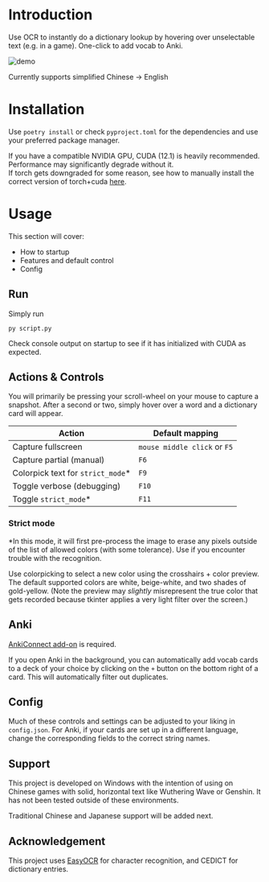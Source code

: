 # Introduction

Use OCR to instantly do a dictionary lookup by hovering over unselectable text (e.g. in a game). One-click to add vocab to Anki.

![demo](https://github.com/user-attachments/assets/35faae18-bd4b-4354-b3f2-262f50c9be36)

Currently supports simplified Chinese -> English

# Installation

Use `poetry install` or check `pyproject.toml` for the dependencies and use your preferred package manager.

If you have a compatible NVIDIA GPU, CUDA (12.1) is heavily recommended. Performance may significantly degrade without it.<br>
If torch gets downgraded for some reason, see how to manually install the correct version of torch+cuda [here](https://pytorch.org/get-started/locally/).

# Usage

This section will cover:
* How to startup
* Features and default control
* Config

## Run

Simply run
```
py script.py
```
Check console output on startup to see if it has initialized with CUDA as expected.

## Actions & Controls

You will primarily be pressing your scroll-wheel on your mouse to capture a snapshot. After a second or two, simply hover over a word and a dictionary card will appear.

| Action | Default mapping |
--- | ---
| Capture fullscreen | `mouse middle click` or `F5` |
| Capture partial (manual) | `F6` |
| Colorpick text for `strict_mode`* | `F9` |
| Toggle verbose (debugging) | `F10` |
| Toggle `strict_mode`* | `F11` | 

### Strict mode

*In this mode, it will first pre-process the image to erase any pixels outside of the list of allowed colors (with some tolerance). Use if you encounter trouble with the recognition.

Use colorpicking to select a new color using the crosshairs + color preview. The default supported colors are white, beige-white, and two shades of gold-yellow. (Note the preview may *slightly* misrepresent the true color that gets recorded because tkinter applies a very light filter over the screen.)

## Anki

[AnkiConnect add-on](https://ankiweb.net/shared/info/2055492159) is required.

If you open Anki in the background, you can automatically add vocab cards to a deck of your choice by clicking on the `+` button on the bottom right of a card. This will automatically filter out duplicates.

## Config

Much of these controls and settings can be adjusted to your liking in `config.json`. For Anki, if your cards are set up in a different language, change the corresponding fields to the correct string names.

## Support

This project is developed on Windows with the intention of using on Chinese games with solid, horizontal text like Wuthering Wave or Genshin. It has not been tested outside of these environments.

Traditional Chinese and Japanese support will be added next.

## Acknowledgement

This project uses [EasyOCR](https://github.com/JaidedAI/EasyOCR) for character recognition, and CEDICT for dictionary entries.
